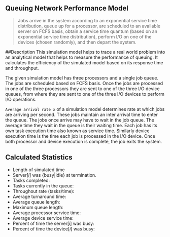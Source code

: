## Queuing Network Performance Model
>Jobs arrive in the system according to an exponential service time distribution, queue up for a processor, are scheduled to an available server on FCFS basis, obtain a service time quantum (based on an exponential service time distribution), perform I/O on one of the devices (chosen randomly), and then depart the system.

##Description
This simulation model helps to trace a real world problem into an analytical model that helps to measure the performance of queuing. It calculates the efficiency of the simulated model based on its response time and throughput.

The given simulation model has three processors and a single job queue. The jobs are scheduled based on FCFS basis. Once the jobs are processed in one of the three processors they are sent to one of the three I/O device queues, from where they are sent to one of the three I/O devices to perform I/O operations.

`Average arrival rate λ` of a simulation model determines rate at which jobs are arriving per second. These jobs maintain an inter arrival time to enter the queue. The jobs once arrive may have to wait in the job queue. The average time they wait in the queue is their waiting time. Each job has its own task execution time also known as service time. Similarly device execution time is the time each job is processed in the I/O device. Once both processor and device execution is complete, the job exits the system.

## Calculated Statistics
* Length of simulated time
* Server[*i*] was {busy|idle} at termination.
* Tasks completed:
* Tasks currently in the queue:
* Throughout rate (tasks/time):
* Average turnaround time:
* Average queue length:
* Maximum queue length:
* Average processor service time:
* Average device service time:
* Percent of time the server[*i*] was busy:
* Percent of time the device[*i*] was busy:
